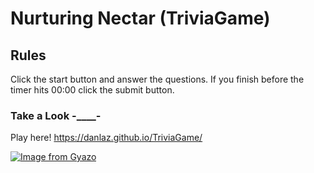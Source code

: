 # Nurturing Nectar (TriviaGame)

## Rules
Click the start button and answer the questions. 
If you finish before the timer hits 00:00 click the submit button.

### Take a Look -____-

Play here!
https://danlaz.github.io/TriviaGame/

[![Image from Gyazo](https://i.gyazo.com/cf4a7c202ac5b7e5c2585989bc5c615e.png)](https://gyazo.com/cf4a7c202ac5b7e5c2585989bc5c615e)
